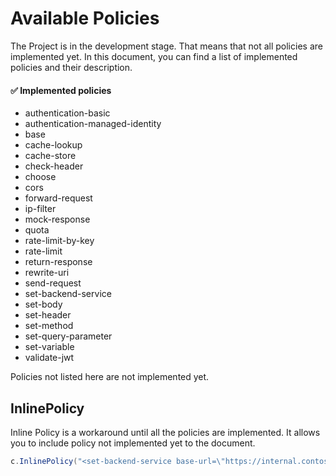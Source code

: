 # Available Policies

The Project is in the development stage.
That means that not all policies are implemented yet.
In this document, you can find a list of implemented policies and their description.

#### :white_check_mark: Implemented policies


* authentication-basic
* authentication-managed-identity
* base
* cache-lookup
* cache-store
* check-header
* choose
* cors
* forward-request
* ip-filter
* mock-response
* quota
* rate-limit-by-key
* rate-limit
* return-response
* rewrite-uri
* send-request
* set-backend-service
* set-body
* set-header
* set-method
* set-query-parameter
* set-variable
* validate-jwt

Policies not listed here are not implemented yet.

## InlinePolicy

Inline Policy is a workaround until all the policies are implemented.
It allows you to include policy not implemented yet to the document.

```csharp
c.InlinePolicy("<set-backend-service base-url=\"https://internal.contoso.example\" />");
```
